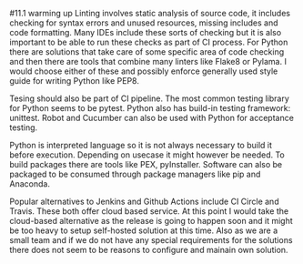 #11.1 warming up
Linting involves static analysis of source code, it includes checking for syntax errors and unused resources, missing includes and code formatting. Many IDEs include these sorts of checking but it is also important to be able to run these checks as part of CI process. For Python there are solutions that take care of some specific area of code checking and then there are tools that combine many linters like Flake8 or Pylama. I would choose either of these and possibly enforce generally used style guide for writing Python like PEP8.

Tesing should also be part of CI pipeline. The most common testing library for Python seems to be pytest. Python also has build-in testing framework: unittest. Robot and Cucumber can also be used with Python for acceptance testing.

Python is interpreted language so it is not always necessary to build it before execution. Depending on usecase it might however be needed. To build packages there are tools like PEX, pyInstaller. Software can also be packaged to be consumed through package managers like pip and Anaconda.

Popular alternatives to Jenkins and Github Actions include CI Circle and Travis. These both offer cloud based service. At this point I would take the cloud-based alternative as the release is going to happen soon and it might be too heavy to setup self-hosted solution at this time. Also as we are a small team and if we do not have any special requirements for the solutions there does not seem to be reasons to configure and mainain own solution.

